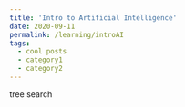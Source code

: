```yaml
---
title: 'Intro to Artificial Intelligence'
date: 2020-09-11
permalink: /learning/introAI
tags:
  - cool posts
  - category1
  - category2
---
```


tree search

